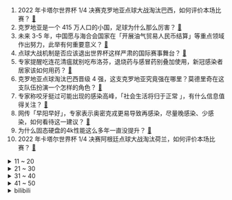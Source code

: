 1. 2022 年卡塔尔世界杯 1/4 决赛克罗地亚点球大战淘汰巴西，如何评价本场比赛？ [:link:](https://www.zhihu.com/question/571457858)
2. 克罗地亚是一个 415 万人口的小国，足球为什么那么厉害？ [:link:](https://www.zhihu.com/question/285123033)
3. 未来 3-5 年，中国愿与海合会国家在「开展油气贸易人民币结算」等重点领域作出努力，此举有何重要意义？ [:link:](https://www.zhihu.com/question/571468616)
4. 点球大战机制是否应该退出世界杯这样严肃的国际赛事舞台？ [:link:](https://www.zhihu.com/question/570611136)
5. 专家提醒吃连花清瘟就别吃布洛芬，退烧药与感冒药别叠加使用，新冠感染者居家该如何用药？ [:link:](https://www.zhihu.com/question/571448186)
6. 克罗地亚点球淘汰巴西晋级 4 强，这支克罗地亚究竟强在哪里？莫德里奇在这支队伍扮演一个怎样的角色？ [:link:](https://www.zhihu.com/question/571478237)
7. 专家称咬牙挺过可能出现的感染高峰，「社会生活将归于正常 」，有什么信息值得关注？ [:link:](https://www.zhihu.com/question/571367346)
8. 网传「早阳早好」，专家表示奥密克戎更易导致再感染，尽量晚感染、少感染，如何看待这一建议？ [:link:](https://www.zhihu.com/question/571461971)
9. 为什么固态硬盘的4k性能这么多年一直没提升？ [:link:](https://www.zhihu.com/question/549066481)
10. 2022 年卡塔尔世界杯 1/4 决赛阿根廷点球大战淘汰荷兰，如何评价本场比赛？ [:link:](https://www.zhihu.com/question/571457930)
<details>
<summary>11 ~ 20</summary>

11. 日本赌美国只有一颗原子弹，为什么不再赌一下美国只有两个原子弹呢？ [:link:](https://www.zhihu.com/question/571181158)
12. 为什么克罗地亚队会成为大赛上的加时赛杀手？ [:link:](https://www.zhihu.com/question/571478400)
13. 美国科学家研究发现，新冠病毒刺突蛋白可杀死肺癌细胞，这会带来什么影响？ [:link:](https://www.zhihu.com/question/571434072)
14. 《阿凡达 2 》制作成本近 4 亿美元，发行方不限价各地开启预售，上映后有可能「赔本」吗？ [:link:](https://www.zhihu.com/question/570985663)
15. 如何看待《海贼王》第1069话对四皇逼格掉了一地？ [:link:](https://www.zhihu.com/question/571023979)
16. 兰州一中学组织收看安全教育却是全程推销记忆力课，兰州教育局称会核实情况，如何看待此事？ [:link:](https://www.zhihu.com/question/570800780)
17. 人社局回复「感染后居家薪资怎么算」，称「没新通知前，应正常发放」，有哪些信息值得关注？ [:link:](https://www.zhihu.com/question/571414720)
18. 江苏多地包机出海招商，苏州企业赴日拿下超 10 亿元新单，为何要抓紧时间「走出去」？对稳外贸有何意义？ [:link:](https://www.zhihu.com/question/571337916)
19. 巴西不敌克罗地亚无缘 4 强，如何评价这支巴西队在卡塔尔世界杯的表现？ [:link:](https://www.zhihu.com/question/571478196)
20. 如何看待23考研弃考人数预计会超过50万人？ [:link:](https://www.zhihu.com/question/570777058)
</details>
<details>
<summary>21 ~ 30</summary>

21. 杨国福被曝「反向抹零」，具体情况如何？反向抹零是否属于违法行为？ [:link:](https://www.zhihu.com/question/571341908)
22. 卫健委回应「我国重症救治能力」，表示「全国重症床位接近每 10 万人 10 张」，有哪些信息值得关注？ [:link:](https://www.zhihu.com/question/571420452)
23. 美俄完成换囚，俄军火商维克多·布特交换美国女篮明星格里纳，这释放了哪些信号？ [:link:](https://www.zhihu.com/question/571249514)
24. 婚前男方家买房写我俩的名字，我应不应该答应？ [:link:](https://www.zhihu.com/question/561683253)
25. 专家称新冠肺炎应改称新冠病毒传染病，如何从医学角度解读？ [:link:](https://www.zhihu.com/question/570884286)
26. 为什么会有“宁可给手游冲648，不舍得买198单机”这种奇怪言论？ [:link:](https://www.zhihu.com/question/565046107)
27. 银行一看就拒绝的征信长什么样？ [:link:](https://www.zhihu.com/question/554917138)
28. 四级听力要不要像高中那样卷子发下来看听力题目？ [:link:](https://www.zhihu.com/question/433028462)
29. 怎样才算「顺着人性谈恋爱」？ [:link:](https://www.zhihu.com/question/461911879)
30. 能不能用最简单的常识用语说明白，股市蒸发的钱都去哪里了？ [:link:](https://www.zhihu.com/question/557976994)
</details>
<details>
<summary>31 ~ 40</summary>

31. 如何看待浙江组织 1 万家企业出国参加经贸活动？ [:link:](https://www.zhihu.com/question/570805938)
32. 宁波、宁夏等地试点教师退出机制，为什么要推出教师退出机制？标准该由谁来定？具体又该怎么实施？ [:link:](https://www.zhihu.com/question/571390523)
33. 如何看待「栓 Q 」「冤种」「小镇做题家」等入选十大网络热语榜单？网络用语对日常表达的影响有多大？ [:link:](https://www.zhihu.com/question/571405451)
34. 市场监管总局对哄抬连花清瘟价格进行核查处理，部分经营者的采购成本变化不大但大幅提价，哪些信息值得关注？ [:link:](https://www.zhihu.com/question/571394827)
35. 国家卫健委明确不得随意裁撤核酸检测点，保持现有核酸采样点布局规模不变，哪些信息值得关注？ [:link:](https://www.zhihu.com/question/571423967)
36. 广西妇幼保健院医生隐瞒双胎计划「贩卖其中一婴」，获刑 6 年后被开除，从法律角度如何看此事？ [:link:](https://www.zhihu.com/question/571441708)
37. 我在steam买了战神4，因为没有简体中文打了差评，请问我做的有问题吗？ [:link:](https://www.zhihu.com/question/570769967)
38. 你手机里单曲循环的歌是什么？ [:link:](https://www.zhihu.com/question/570890668)
39. 学会计的人应该看哪些书？ [:link:](https://www.zhihu.com/question/41907188)
40. 财政部决定发行 2022 年特别国债，面值 7500 亿元，将带来哪些影响? [:link:](https://www.zhihu.com/question/571434410)
</details>
<details>
<summary>41 ~ 50</summary>

41. 全国影院营业率恢复至五成以上，《阿凡达 2》或成票房「救星」，你预计该影片会取得怎样的票房成绩？ [:link:](https://www.zhihu.com/question/571368568)
42. 如何看待卫健委称「把方舱医院升级改造成亚定点医院」？这会带来什么影响？ [:link:](https://www.zhihu.com/question/571416164)
43. 钟南山建议老年人足量全程接种疫苗，有什么信息值得关注？ [:link:](https://www.zhihu.com/question/571414828)
44. 家用饮水方式，饮水机、净水器、管线机、净饮一体机、还是茶吧机，哪个更好？ [:link:](https://www.zhihu.com/question/320919682)
45. 钟南山回应新冠后遗症，称「目前还没看到特别明显的对器官引起长期功能不全的案例」，哪些信息值得关注？ [:link:](https://www.zhihu.com/question/571404482)
46. 如何评价《一年一度喜剧大赛》第二季第十期？ [:link:](https://www.zhihu.com/question/571444917)
47. 大家认为流浪者和散兵能算作同一个人吗？ [:link:](https://www.zhihu.com/question/571182750)
48. 学习成绩重要，还是孩子心理问题重要？ [:link:](https://www.zhihu.com/question/570256320)
49. 当发现自己努力的上限不过是别人的起点时，该怎么办？ [:link:](https://www.zhihu.com/question/570635414)
50. 如何评价 12 月 9 日华为发布自带耳机的新型手表 WATCH Buds ? [:link:](https://www.zhihu.com/question/571407701)
</details><details>
<summary>bilibili</summary>

1. 花7天做一块肉！进来感受什么叫放纵！ [:link:](//www.bilibili.com/video/BV1QV4y1A78n)
2. 网红界的一股清流，一个纯粹的人，一个行动的巨人 [:link:](//www.bilibili.com/video/BV1cv4y1R7Mf)
3. TGA2022《原神》参选视频 [:link:](//www.bilibili.com/video/BV1uD4y1a7pt)
4. “2022年都快结束了，不会还有人喜欢看传统鬼畜吧” [:link:](//www.bilibili.com/video/BV1Be411A7hm)
5. 当我穿上老婆婆的衣服去奶奶家，最后笑的站不来了 [:link:](//www.bilibili.com/video/BV1kP411M7fv)
6. 我求婚啦！ [:link:](//www.bilibili.com/video/BV16e4y1u7dh)
7. 这是一只在求婚现场社死的白头海雕 [:link:](//www.bilibili.com/video/BV18P4y1Q7m9)
8. 《明日方舟》SideStory「照我以火」活动宣传PV [:link:](//www.bilibili.com/video/BV1MR4y1C7QW)
9. 首发超强牌组！高胜率3回合结束战斗~超细对局教学！进阶必看~高胜率、高翻盘、高伤害、高召唤、高充能、高生存、高配合 [:link:](//www.bilibili.com/video/BV1KW4y1g79t)
10. 来，散兵，战个痛快！ [:link:](//www.bilibili.com/video/BV1B84y167dZ)
<details>
<summary>11 ~ 20</summary>

11. 明朝海盗和方便面有啥关系？【小约翰】 [:link:](//www.bilibili.com/video/BV1VV4y1P76f)
12. 绝了！冬天必吃【肥牛虾滑响铃卷】非常的哇塞！ [:link:](//www.bilibili.com/video/BV11e411A7av)
13. 今天还是在拍摄间里抓到什么拍什么... [:link:](//www.bilibili.com/video/BV1Fv4y1d7Kr)
14. 这个沙雕游戏居然出到第3代了？？ [:link:](//www.bilibili.com/video/BV1924y1k7Av)
15. “我知道是你在另一个世界的呼喊.” [:link:](//www.bilibili.com/video/BV1LP411K7Ru)
16. 这街舞也太夸张了吧 超强技巧动作 [:link:](//www.bilibili.com/video/BV1ee4y1u7Si)
17. 采新冰：存冰用完，新冰接续，哈尔滨冰雪大世界工程进展迅速。 [:link:](//www.bilibili.com/video/BV11M411B7ci)
18. 【原神】看好了！散兵是这样玩的！ [:link:](//www.bilibili.com/video/BV1yD4y1Y7yL)
19. 《三体》动画片尾主题曲《面壁者》正式公开！动画12月10日11:00开播 [:link:](//www.bilibili.com/video/BV1Hd4y1s7iW)
20. 【半佛】三体之后，刘慈欣又整了什么活？ [:link:](//www.bilibili.com/video/BV1GG411M7yA)
</details>
<details>
<summary>21 ~ 30</summary>

21. 拍卖级别的超大野生大黄鱼，号称海中金条，破纪录试吃啊 [:link:](//www.bilibili.com/video/BV1TD4y1e7Vq)
22. 开上一家女仆店能赚钱吗？最大的问题还是找女仆来上班 [:link:](//www.bilibili.com/video/BV1s44y1S7TL)
23. 大连.黑石礁酒楼  厨子探店¥287 [:link:](//www.bilibili.com/video/BV1GW4y1g7pT)
24. 二次元的小心思动作教学 [:link:](//www.bilibili.com/video/BV1FD4y1e7DM)
25. 太可怕了，旅游七天老了十岁！！ [:link:](//www.bilibili.com/video/BV1XG411T7S5)
26. 漠叔到西沙宣传，渔民相见恨晚，大家纷纷拿出食物 [:link:](//www.bilibili.com/video/BV1p44y1S7Vv)
27. 【宝宝视角】为什么孩子的脾气可以这么好啊！ [:link:](//www.bilibili.com/video/BV1xd4y1s7r9)
28. 《一人之下》IP新游首曝实机PV [:link:](//www.bilibili.com/video/BV1Qd4y1s7vK)
29. 看完这个视频，你也能开一家毛利90%的网红店【凭啥这么贵46-椰子不语】 [:link:](//www.bilibili.com/video/BV1514y1K7tw)
30. “你不妨大胆点去生活，其实没那么多观众！” [:link:](//www.bilibili.com/video/BV1aP4y197h5)
</details>
<details>
<summary>31 ~ 40</summary>

31. 把兄弟的零食换成外网爆火的酸黄瓜糖！把他酸到差点变异！！？ [:link:](//www.bilibili.com/video/BV14G4y1379J)
32. ⚡One a big oh one a a⚡ [:link:](//www.bilibili.com/video/BV1KP411K79P)
33. 李小龙唯一 一次实战录像【全程高能】 [:link:](//www.bilibili.com/video/BV1PM411z7wz)
34. 【恐怖】孤独摇滚《夺命吉他》官方中字终极预告 [:link:](//www.bilibili.com/video/BV1T24y1C7my)
35. 我上环了，但不是为了避孕！我的上环全过程分享。 [:link:](//www.bilibili.com/video/BV1mG411N7ME)
36. 只是轻松地、沉浸地化个妆… [:link:](//www.bilibili.com/video/BV1s14y1J7Nh)
37. 现在的梗vs以前的梗 [:link:](//www.bilibili.com/video/BV12W4y1g7zh)
38. 全 员 嘟↗咕↘哒 化 [:link:](//www.bilibili.com/video/BV1nd4y1s7qG)
39. 《用流浪者跑图五分钟，我被骂了两小时》——散兵：无不良引导，单纯的嘴臭 [:link:](//www.bilibili.com/video/BV1cv4y1R73k)
40. 我算出了电锯人的转速有多快！b站第一人 [:link:](//www.bilibili.com/video/BV1684y167aL)
</details>
<details>
<summary>41 ~ 50</summary>

41. 一个很变态……但可以光速自学日语到N1的神奇方法 [:link:](//www.bilibili.com/video/BV12R4y1k74S)
42. 科普一下：蜂蜜没有办法辨别真假？ [:link:](//www.bilibili.com/video/BV1kg411J7ah)
43. 【原神七圣召唤】5种PVE卡组推荐/七圣召唤/卡组/原神3.3 [:link:](//www.bilibili.com/video/BV1dD4y1Y7P3)
44. 默契安全防护，酒店优雅入住 [:link:](//www.bilibili.com/video/BV1h44y1S7oo)
45. MrBeast给你300块你懂我的意思吗？ [:link:](//www.bilibili.com/video/BV1844y1Q7a6)
46. 希望这届的粉丝耗子尾汁儿 [:link:](//www.bilibili.com/video/BV1ge411P7YJ)
47. 在家做了100斤猪肉脯，我发现了市场上卖几十块和几百块的区别！ [:link:](//www.bilibili.com/video/BV12D4y1h74S)
48. 刘慈欣《三体》动画开播演讲，对人类发出究极灵魂拷问！！！ [:link:](//www.bilibili.com/video/BV1vK41197kj)
49. 【warma】来唱大家送我的歌！《夏天幻游日记》 [:link:](//www.bilibili.com/video/BV18D4y1Y7o6)
50. 猫德学院第五次围剿狮子猫 [:link:](//www.bilibili.com/video/BV1vW4y1g7Mq)
</details>
<details>
<summary>51 ~ 60</summary>

51. “你管这叫世界杯主题曲？” [:link:](//www.bilibili.com/video/BV1o14y1E7xG)
52. 【活百科】最帅的抽象人红色风暴 [:link:](//www.bilibili.com/video/BV14g411H7zJ)
53. 【NIJISANJIEN】无限学科XSOLEIL-HOLD IT DOWN（官方MV） [:link:](//www.bilibili.com/video/BV1eM411B7nK)
54. 这次是个不对称的 [:link:](//www.bilibili.com/video/BV1684y167PT)
55. 我敢说，你第一次见这样的辣子鸡和毛血旺！小伙直呼过瘾！ [:link:](//www.bilibili.com/video/BV1y24y1k7Du)
56. (世界杯）好一条“夺命香鸡腿”！我这是少林的“大力金刚腿“！ [:link:](//www.bilibili.com/video/BV1tP411K7za)
57. 【全程离谱】2022年度沙雕新闻之王！ [:link:](//www.bilibili.com/video/BV1JM411z75B)
58. 没有什么时候比这更爽了！！！ [:link:](//www.bilibili.com/video/BV1Ue411A7hf)
59. 《被这个世界杯主题曲笑死》 [:link:](//www.bilibili.com/video/BV1q84y167MB)
60. 教你养一只加菲猫！ [:link:](//www.bilibili.com/video/BV1Gv4y1R779)
</details>
<details>
<summary>61 ~ 70</summary>

61. 【原神】流浪者（散兵）武器伤害期望对比＋命座提升＋珐露珊提升幅度计算＋命座提升幅度 [:link:](//www.bilibili.com/video/BV1UD4y1Y7RS)
62. 给艺术家当狗太难了 [:link:](//www.bilibili.com/video/BV1Z44y1m7h9)
63. 一回合秒人！七圣召唤简单强力卡组详细讲解，一斗也能学会！艾柯晴【璐璐咔】 [:link:](//www.bilibili.com/video/BV1n14y1K7vv)
64. 【阿斗】最烧钱最难拍的战争场面，单集制作超1000万美元！美剧史诗巨作《权力的游戏》第23期 [:link:](//www.bilibili.com/video/BV1QW4y1g7Vw)
65. 放大107倍！广播级摄影机和电影机有什么不同？ [:link:](//www.bilibili.com/video/BV1fW4y1u7Eb)
66. 梅西C罗首次公开谈论国足，并提出宝贵建议 [:link:](//www.bilibili.com/video/BV1Nv4y1R7J7)
67. 吃毒蘑菇真的能见小人吗？耗时六个月拍下蘑菇的生长和繁殖 [:link:](//www.bilibili.com/video/BV12e4y1T7Pa)
68. 你看我的头nb吗？【阅片无数Ⅱ 70】 [:link:](//www.bilibili.com/video/BV1FP4y1X7jx)
69. 萨摩耶：终于等到这句啦哈哈哈 呕～～～呕～～～呕 [:link:](//www.bilibili.com/video/BV1JR4y1C7DM)
70. 能防身的单兵武器——俄罗斯大列巴，毛子哥手把手教你在家做 [:link:](//www.bilibili.com/video/BV1fD4y1Y7NN)
</details>
<details>
<summary>71 ~ 80</summary>

71. 古法制炭，帅小伙花费整整20天，真的能成功吗？ [:link:](//www.bilibili.com/video/BV1D24y1k7vF)
72. 心态大崩！出国一个月，回来儿子竟然不理我了？ [:link:](//www.bilibili.com/video/BV1ke4y1u755)
73. 偶遇IG全队！6级越塔单杀职业选手！真的假的？啊！ [:link:](//www.bilibili.com/video/BV1h14y1J7mX)
74. 《校园厂公》：先斩后奏，老师特许。这就是西厂！ [:link:](//www.bilibili.com/video/BV1av4y1R77V)
75. 【手残联萌】8周年特别节目 [:link:](//www.bilibili.com/video/BV1a24y1Q7Hb)
76. 奥特你太美！！！！ [:link:](//www.bilibili.com/video/BV1ke411A7Az)
77. 林小北云顶之弈：手把手教你S8，2套阵容上钻石！LOL云顶S8 小天才95 超级英雄赌寒冰 云顶S8上分套路阵容教学！怪兽来袭！金铲铲怪兽入侵！【114期】 [:link:](//www.bilibili.com/video/BV1qg411H7EQ)
78. 多莉·保加利亚·桑歌玛哈巴依【4K60P】 [:link:](//www.bilibili.com/video/BV15d4y1s7yJ)
79. 【张远x赵怀真】英雄主打歌《此身》PV——看怀真云缨青梅竹马日常 [:link:](//www.bilibili.com/video/BV1R24y1Q7Cm)
80. 疯了！带女友在1000多一晚的豪华森林酒店过夜...却让她一整晚拼积木？ [:link:](//www.bilibili.com/video/BV1Ce411A722)
</details>
<details>
<summary>81 ~ 90</summary>

81. 逃离外婆1.8 新版本，蜘蛛奶奶 [:link:](//www.bilibili.com/video/BV1Y14y1J7zG)
82. 【TF家族】《2 Sides》——Chapter.0203《异乡人/You’ll never know me》video record.【TF家族-张极】 [:link:](//www.bilibili.com/video/BV1tG411T7qB)
83. 这就是流浪者的极致！就凭你也敢直视我？！ [:link:](//www.bilibili.com/video/BV1MP4y1X7h5)
84. 长枪依在！ [:link:](//www.bilibili.com/video/BV1YM411B7Ts)
85. 我的爱炫人生 [:link:](//www.bilibili.com/video/BV19e4y1u7gY)
86. 当 代 热 门 网 络 视 频 现 状2.0 [:link:](//www.bilibili.com/video/BV1Z841157r1)
87. 还在用steam玩游戏？5分钟带你认识8款steam上的宝藏软件 [:link:](//www.bilibili.com/video/BV1AK411971v)
88. 校长：我怎么有些卑微… [:link:](//www.bilibili.com/video/BV14d4y1s7Wm)
89. 我唯一不后悔的就是认识你 [:link:](//www.bilibili.com/video/BV1a24y1Q7fc)
90. 恭喜鹰眼喜提双飞 [:link:](//www.bilibili.com/video/BV1Xd4y1s7qJ)
</details>
<details>
<summary>91 ~ 100</summary>

91. 杭州游轮自助餐，海鲜居然差点意思？ [:link:](//www.bilibili.com/video/BV138411L7zV)
92. 一脚踏四国，中国最牛县城！美女如云却从不外嫁！ [:link:](//www.bilibili.com/video/BV1WG4y1V777)
93. 【水果猎人】网络热门水果鉴定26 [:link:](//www.bilibili.com/video/BV1wV4y1P7U2)
94. 年度最佳！【艾尔登法环】103分钟电影剪辑版 | 耗时500小时对话逐句梳理 | 电影运镜 | 精华剪辑 | Hires无损音轨 | 老头环最强视觉盛宴 [:link:](//www.bilibili.com/video/BV1884y167C5)
95. 【酒鬼大人】两个阴阳人谈恋爱 [:link:](//www.bilibili.com/video/BV1DR4y1k7Et)
96. 孕期老婆馋了怎么办（绿色健康） [:link:](//www.bilibili.com/video/BV1S84y1675b)
97. 梦幻联动！撒贝宁 何同学体验当摄影师的一天 [:link:](//www.bilibili.com/video/BV1x24y1Q7YB)
98. “再见了妈妈，今晚我就要远航！”居家无聊来阳台唱唱歌～ [:link:](//www.bilibili.com/video/BV1UM41167Vm)
99. 老子真的忍很久了 [:link:](//www.bilibili.com/video/BV1K84y1r7vB)
100. 被外甥骗去野外生活了5天。我居然成功了！ [:link:](//www.bilibili.com/video/BV1o14y1K7To)
</details></details>